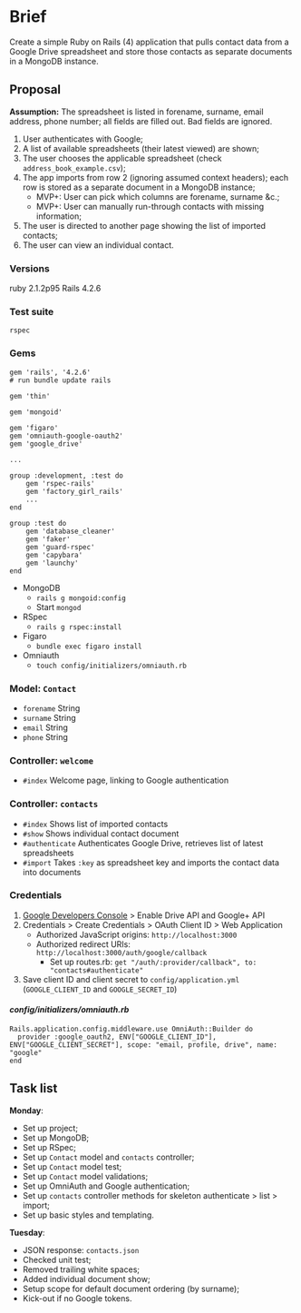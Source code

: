 # Brief

Create a simple Ruby on Rails (4) application that pulls contact data from a Google Drive spreadsheet and store those contacts as separate documents in a MongoDB instance.

## Proposal

__Assumption:__ The spreadsheet is listed in forename, surname, email address, phone number; all fields are filled out. Bad fields are ignored.

1. User authenticates with Google;
2. A list of available spreadsheets (their latest viewed) are shown;
3. The user chooses the applicable spreadsheet (check `address_book_example.csv`);
4. The app imports from row 2 (ignoring assumed context headers); each row is stored as a separate document in a MongoDB instance;
    * MVP+: User can pick which columns are forename, surname &c.;
    * MVP+: User can manually run-through contacts with missing information;
5. The user is directed to another page showing the list of imported contacts;
6. The user can view an individual contact.

### Versions

ruby 2.1.2p95
Rails 4.2.6

### Test suite

    rspec 

### Gems

    gem 'rails', '4.2.6'
    # run bundle update rails
    
    gem 'thin'
    
    gem 'mongoid'
    
    gem 'figaro'
    gem 'omniauth-google-oauth2'
    gem 'google_drive'

    ...
    
    group :development, :test do 
        gem 'rspec-rails'
        gem 'factory_girl_rails'
        ...
    end
    
    group :test do
        gem 'database_cleaner'
        gem 'faker'
        gem 'guard-rspec'
        gem 'capybara'
        gem 'launchy'
    end

* MongoDB
    * `rails g mongoid:config`  
    * Start `mongod`
* RSpec
    * `rails g rspec:install`
* Figaro
    * `bundle exec figaro install`
* Omniauth
    * `touch config/initializers/omniauth.rb`

### Model: `Contact`

* `forename` String
* `surname` String
* `email` String
* `phone` String

### Controller: `welcome`

* `#index` Welcome page, linking to Google authentication

### Controller: `contacts`

* `#index` Shows list of imported contacts
* `#show` Shows individual contact document
* `#authenticate` Authenticates Google Drive, retrieves list of latest spreadsheets
* `#import` Takes `:key` as spreadsheet key and imports the contact data into documents

### Credentials

1. [Google Developers Console](https://console.developers.google.com/) > Enable Drive API and Google+ API
2. Credentials > Create Credentials > OAuth Client ID > Web Application
    * Authorized JavaScript origins: `http://localhost:3000`
    * Authorized redirect URIs: `http://localhost:3000/auth/google/callback`
        * Set up routes.rb: `get "/auth/:provider/callback", to: "contacts#authenticate"`
3. Save client ID and client secret to `config/application.yml` (`GOOGLE_CLIENT_ID` and `GOOGLE_SECRET_ID`)

#### _config/initializers/omniauth.rb_

    Rails.application.config.middleware.use OmniAuth::Builder do 
      provider :google_oauth2, ENV["GOOGLE_CLIENT_ID"], ENV["GOOGLE_CLIENT_SECRET"], scope: "email, profile, drive", name: "google"
    end


## Task list

__Monday__: 

* Set up project;
* Set up MongoDB;
* Set up RSpec;
* Set up `Contact` model and `contacts` controller;
* Set up `Contact` model test;
* Set up `Contact` model validations;
* Set up OmniAuth and Google authentication;
* Set up `contacts` controller methods for skeleton authenticate > list > import;
* Set up basic styles and templating.

__Tuesday__:

* JSON response: `contacts.json`
* Checked unit test;
* Removed trailing white spaces;
* Added individual document show;
* Setup scope for default document ordering (by surname);
* Kick-out if no Google tokens.